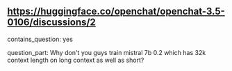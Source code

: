 ## https://huggingface.co/openchat/openchat-3.5-0106/discussions/2

contains_question: yes

question_part: Why don't you guys train mistral 7b 0.2 which has 32k context length on long context as well as short?